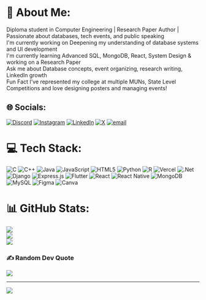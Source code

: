 # 💫 About Me:
Diploma student in Computer Engineering | Research Paper Author | Passionate about databases, tech events, and public speaking<br>I'm currently working on Deepening my understanding of database systems and UI development<br>I'm currently learning Advanced SQL, MongoDB, React, System Design & working on a Research Paper<br>Ask me about Database concepts, event organizing, research writing, LinkedIn growth<br>Fun Fact I’ve represented my college at multiple MUNs, State Level Competitions and love designing posters and managing events!<br>


## 🌐 Socials:
[![Discord](https://img.shields.io/badge/Discord-%237289DA.svg?logo=discord&logoColor=white)](https://discord.gg/https://discord.gg/rNyZzsy5) [![Instagram](https://img.shields.io/badge/Instagram-%23E4405F.svg?logo=Instagram&logoColor=white)](https://instagram.com/shourya.31_) [![LinkedIn](https://img.shields.io/badge/LinkedIn-%230077B5.svg?logo=linkedin&logoColor=white)](https://linkedin.com/in/shourya-g) [![X](https://img.shields.io/badge/X-black.svg?logo=X&logoColor=white)](https://x.com/Shourya31Gupta) [![email](https://img.shields.io/badge/Email-D14836?logo=gmail&logoColor=white)](mailto:shourya31gupta@gmail.com) 

# 💻 Tech Stack:
![C](https://img.shields.io/badge/c-%2300599C.svg?style=flat&logo=c&logoColor=white) ![C++](https://img.shields.io/badge/c++-%2300599C.svg?style=flat&logo=c%2B%2B&logoColor=white) ![Java](https://img.shields.io/badge/java-%23ED8B00.svg?style=flat&logo=openjdk&logoColor=white) ![JavaScript](https://img.shields.io/badge/javascript-%23323330.svg?style=flat&logo=javascript&logoColor=%23F7DF1E) ![HTML5](https://img.shields.io/badge/html5-%23E34F26.svg?style=flat&logo=html5&logoColor=white) ![Python](https://img.shields.io/badge/python-3670A0?style=flat&logo=python&logoColor=ffdd54) ![R](https://img.shields.io/badge/r-%23276DC3.svg?style=flat&logo=r&logoColor=white) ![Vercel](https://img.shields.io/badge/vercel-%23000000.svg?style=flat&logo=vercel&logoColor=white) ![.Net](https://img.shields.io/badge/.NET-5C2D91?style=flat&logo=.net&logoColor=white) ![Django](https://img.shields.io/badge/django-%23092E20.svg?style=flat&logo=django&logoColor=white) ![Express.js](https://img.shields.io/badge/express.js-%23404d59.svg?style=flat&logo=express&logoColor=%2361DAFB) ![Flutter](https://img.shields.io/badge/Flutter-%2302569B.svg?style=flat&logo=Flutter&logoColor=white) ![React](https://img.shields.io/badge/react-%2320232a.svg?style=flat&logo=react&logoColor=%2361DAFB) ![React Native](https://img.shields.io/badge/react_native-%2320232a.svg?style=flat&logo=react&logoColor=%2361DAFB) ![MongoDB](https://img.shields.io/badge/MongoDB-%234ea94b.svg?style=flat&logo=mongodb&logoColor=white) ![MySQL](https://img.shields.io/badge/mysql-4479A1.svg?style=flat&logo=mysql&logoColor=white) ![Figma](https://img.shields.io/badge/figma-%23F24E1E.svg?style=flat&logo=figma&logoColor=white) ![Canva](https://img.shields.io/badge/Canva-%2300C4CC.svg?style=flat&logo=Canva&logoColor=white)
# 📊 GitHub Stats:
![](https://github-readme-stats.vercel.app/api?username=Shourya31Gupta&theme=tokyonight&hide_border=false&include_all_commits=true&count_private=true)<br/>
![](https://nirzak-streak-stats.vercel.app/?user=Shourya31Gupta&theme=tokyonight&hide_border=false)<br/>
![](https://github-readme-stats.vercel.app/api/top-langs/?username=Shourya31Gupta&theme=tokyonight&hide_border=false&include_all_commits=true&count_private=true&layout=compact)

### ✍️ Random Dev Quote
![](https://quotes-github-readme.vercel.app/api?type=horizontal&theme=radical)

---
[![](https://visitcount.itsvg.in/api?id=Shourya31Gupta&icon=0&color=0)](https://visitcount.itsvg.in)

<!-- Proudly created with GPRM ( https://gprm.itsvg.in ) -->
